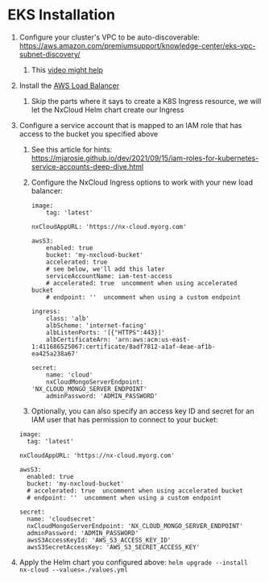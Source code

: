 # EKS Installation

1. Configure your cluster's VPC to be auto-discoverable: https://aws.amazon.com/premiumsupport/knowledge-center/eks-vpc-subnet-discovery/
   1. This [video might help](https://www.youtube.com/watch?v=3WbEt_sfTWU)
2. Install the [AWS Load Balancer](https://aws.amazon.com/premiumsupport/knowledge-center/eks-alb-ingress-aws-waf/)
   1. Skip the parts where it says to create a K8S Ingress resource, we will let the NxCloud Helm chart create our Ingress
3. Configure a service account that is mapped to an IAM role that has access to the bucket you specified above
   1. See this article for hints: https://mjarosie.github.io/dev/2021/09/15/iam-roles-for-kubernetes-service-accounts-deep-dive.html
   2. Configure the NxCloud Ingress options to work with your new load balancer:

       ```
       image:
           tag: 'latest'
    
       nxCloudAppURL: 'https://nx-cloud.myorg.com'

       awsS3:
           enabled: true
           bucket: 'my-nxcloud-bucket'
           accelerated: true
           # see below, we'll add this later
           serviceAccountName: iam-test-access
           # accelerated: true  uncomment when using accelerated bucket
           # endpoint: ''  uncomment when using a custom endpoint
    
       ingress:
           class: 'alb'
           albScheme: 'internet-facing'
           albListenPorts: '[{"HTTPS":443}]'
           albCertificateArn: 'arn:aws:acm:us-east-1:411686525067:certificate/8adf7812-a1af-4eae-af1b-ea425a238a67'
    
       secret:
           name: 'cloud'
           nxCloudMongoServerEndpoint: 'NX_CLOUD_MONGO_SERVER_ENDPOINT'
           adminPassword: 'ADMIN_PASSWORD'
       ```
   

   2. Optionally, you can also specify an access key ID and secret for an IAM user that has permission to connect to your bucket:
   
    ```
    image:
      tag: 'latest'
    
    nxCloudAppURL: 'https://nx-cloud.myorg.com'
    
    awsS3:
      enabled: true
      bucket: 'my-nxcloud-bucket'
      # accelerated: true  uncomment when using accelerated bucket
      # endpoint: ''  uncomment when using a custom endpoint
    
    secret:
      name: 'cloudsecret'
      nxCloudMongoServerEndpoint: 'NX_CLOUD_MONGO_SERVER_ENDPOINT'
      adminPassword: 'ADMIN_PASSWORD'
      awsS3AccessKeyId: 'AWS_S3_ACCESS_KEY_ID'
      awsS3SecretAccessKey: 'AWS_S3_SECRET_ACCESS_KEY'
    ```

5. Apply the Helm chart you configured above: `helm upgrade --install nx-cloud --values=./values.yml`